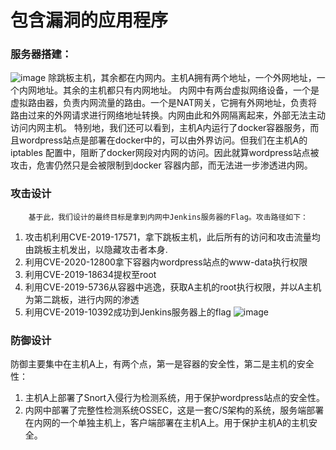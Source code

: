 # 包含漏洞的应用程序
### 服务器搭建：
![image](https://user-images.githubusercontent.com/45362268/113259098-55e02200-92ff-11eb-96ce-d472d34ab3bc.png)
        除跳板主机，其余都在内网内。主机A拥有两个地址，一个外网地址，一个内网地址。其余的主机都只有内网地址。
        内网中有两台虚拟网络设备，一个是虚拟路由器，负责内网流量的路由。一个是NAT网关，它拥有外网地址，负责将路由过来的外网请求进行网络地址转换。内网由此和外网隔离起来，外部无法主动访问内网主机。
        特别地，我们还可以看到，主机A内运行了docker容器服务，而且wordpress站点是部署在docker中的，可以由外界访问。但我们在主机A的iptables 配置中，阻断了docker网段对内网的访问。因此就算wordpress站点被攻击，危害仍然只是会被限制到docker 容器内部，而无法进一步渗透进内网。

### 攻击设计
        基于此，我们设计的最终目标是拿到内网中Jenkins服务器的Flag。攻击路径如下：
1. 攻击机利用CVE-2019-17571，拿下跳板主机，此后所有的访问和攻击流量均由跳板主机发出，以隐藏攻击者本身. 
2. 利用CVE-2020-12800拿下容器内wordpress站点的www-data执行权限
3. 利用CVE-2019-18634提权至root
4. 利用CVE-2019-5736从容器中逃逸，获取A主机的root执行权限，并以A主机为第二跳板，进行内网的渗透
5. 利用CVE-2019-10392成功到Jenkins服务器上的flag
![image](https://user-images.githubusercontent.com/45362268/113259535-d141d380-92ff-11eb-951f-cedef876711a.png)

### 防御设计
防御主要集中在主机A上，有两个点，第一是容器的安全性，第二是主机的安全性：
1. 主机A上部署了Snort入侵行为检测系统，用于保护wordpress站点的安全性。
2. 内网中部署了完整性检测系统OSSEC，这是一套C/S架构的系统，服务端部署在内网的一个单独主机上，客户端部署在主机A上。用于保护主机A的主机安全。
